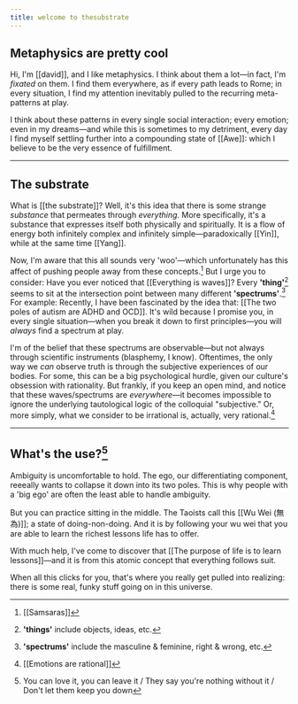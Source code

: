 ```yaml
---
title: welcome to thesubstrate
---
```

## Metaphysics are pretty cool
Hi, I'm [[david]], and I like metaphysics. I think about them a lot—in fact, I'm *fixated* on them. I find them everywhere, as if every path leads to Rome; in every situation, I find my attention inevitably pulled to the recurring meta-patterns at play. 

I think about these patterns in every single social interaction; every emotion; even in my dreams—and while this is sometimes to my detriment, every day I find myself settling further into a compounding state of [[Awe]]: which I believe to be the very essence of fulfillment.

---
## The substrate
What is [[the substrate]]? Well, it's this idea that there is some strange *substance* that permeates through *everything*. More specifically, it's a substance that expresses itself both physically and spiritually. It is a flow of energy both infinitely complex and infinitely simple—paradoxically [[Yin]], while at the same time [[Yang]].

Now, I'm aware that this all sounds very 'woo'—which unfortunately has this affect of pushing people away from these concepts.[^1] But I urge you to consider: Have you ever noticed that [[Everything is waves]]? Every **'thing'**[^2] seems to sit at the intersection point between many different **'spectrums'**.[^3] For example: Recently, I have been fascinated by the idea that: [[The two poles of autism are ADHD and OCD]].  It's wild because I promise you, in every single situation—when you break it down to first principles—you will *always* find a spectrum at play.

I'm of the belief that these spectrums are observable—but not always through scientific instruments (blasphemy, I know). Oftentimes, the only way we *can* observe truth is through the subjective experiences of our bodies. For some, this can be a big psychological hurdle, given our culture's obsession with rationality. But frankly, if you keep an open mind, and notice that these waves/spectrums are *everywhere*—it becomes impossible to ignore the underlying tautological logic of the colloquial "subjective." Or, more simply, what we consider to be irrational is, actually, very rational.[^4] 

---
## What's the use?[^5]
Ambiguity is uncomfortable to hold. The ego, our differentiating component, reeeally wants to collapse it down into its two poles. This is why people with a 'big ego' are often the least able to handle ambiguity.

But you can practice sitting in the middle. The Taoists call this [[Wu Wei (無為)]]; a state of doing-non-doing. And it is by following your wu wei that you are able to learn the richest lessons life has to offer.

With much help, I've come to discover that [[The purpose of life is to learn lessons]]—and it is from this atomic concept that everything follows suit.

When all this clicks for you, that's where you really get pulled into realizing: there is some real, funky stuff going on in this universe.





[^1]: [[Samsaras]]
[^2]: **'things'** include objects, ideas, etc.
[^3]: **'spectrums'** include the masculine & feminine, right & wrong, etc.
[^4]: [[Emotions are rational]]
[^5]: You can love it, you can leave it / They say you're nothing without it / Don't let them keep you down


